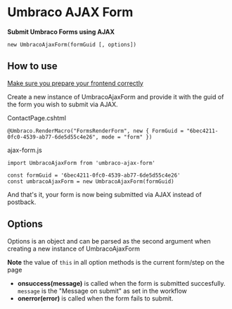 # Umbraco AJAX Form

**Submit Umbraco Forms using AJAX**

`new UmbracoAjaxForm(formGuid [, options])`

## How to use

[Make sure you prepare your frontend correctly](https://our.umbraco.org/documentation/Add-ons/umbracoforms/developer/Prepping-Frontend/)

Create a new instance of UmbracoAjaxForm and provide it with the guid of the form you wish to submit via AJAX.

ContactPage.cshtml
```
@Umbraco.RenderMacro("FormsRenderForm", new { FormGuid = "6bec4211-0fc0-4539-ab77-6de5d55c4e26", mode = "form" })
```

ajax-form.js
```
import UmbracoAjaxForm from 'umbraco-ajax-form'

const formGuid = '6bec4211-0fc0-4539-ab77-6de5d55c4e26'
const umbracoAjaxForm = new UmbracoAjaxForm(formGuid)
```

And that's it, your form is now being submitted via AJAX instead of postback.

## Options

Options is an object and can be parsed as the second argument when creating a new instance of UmbracoAjaxForm

**Note** the value of `this` in all option methods is the current form/step on the page

* **onsuccess(message)** is called when the form is submitted succesfully. `message` is the "Message on submit" as set in the workflow
* **onerror(error)** is called when the form fails to submit.